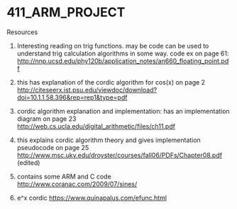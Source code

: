 # 411_ARM_PROJECT


Resources

1. Interesting reading on trig functions. may be code can be used to understand trig calculation algorithms in some way. 
code ex on page 61: http://nnp.ucsd.edu/phy120b/application_notes/an660_floating_point.pdf

2. this has explanation of the cordic algorithm for cos(x) on page 2 http://citeseerx.ist.psu.edu/viewdoc/download?doi=10.1.1.58.396&rep=rep1&type=pdf

 
3. cordic algorithm explanation and implementation: has an implementation diagram on page 23 http://web.cs.ucla.edu/digital_arithmetic/files/ch11.pdf

4. this explains cordic algorithm theory and gives implementation pseudocode on page 25 http://www.msc.uky.edu/droyster/courses/fall06/PDFs/Chapter08.pdf (edited)


5. contains some ARM and C code
http://www.coranac.com/2009/07/sines/

6. e^x cordic
https://www.quinapalus.com/efunc.html
